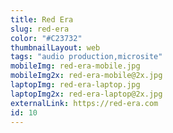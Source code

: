 ```yaml
---
title: Red Era
slug: red-era
color: "#C23732"
thumbnailLayout: web
tags: "audio production,microsite"
mobileImg: red-era-mobile.jpg
mobileImg2x: red-era-mobile@2x.jpg
laptopImg: red-era-laptop.jpg
laptopImg2x: red-era-laptop@2x.jpg
externalLink: https://red-era.com
id: 10
---
```

